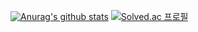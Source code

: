 [![Anurag's github stats](https://github-readme-stats.vercel.app/api?username=k1101jh)](https://github.com/anuraghazra/github-readme-stats)
[![Solved.ac 프로필](http://mazassumnida.wtf/api/generate_badge?boj=k1101jh)](https://solved.ac/k1101jh)

<!--
**k1101jh/k1101jh** is a ✨ _special_ ✨ repository because its `README.md` (this file) appears on your GitHub profile.

Here are some ideas to get you started:

- 🔭 I’m currently working on ...
- 🌱 I’m currently learning ...
- 👯 I’m looking to collaborate on ...
- 🤔 I’m looking for help with ...
- 💬 Ask me about ...
- 📫 How to reach me: ...
- 😄 Pronouns: ...
- ⚡ Fun fact: ...
-->
